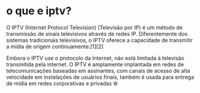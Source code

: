 # o que e iptv?
O IPTV (Internet Protocol Television)
(Televisão por IP) é um método de transmissão de sinais televisivos através de redes IP. Diferentemente dos sistemas tradicionais televisivos, o IPTV oferece a capacidade de transmitir a mídia de origem continuamente.[1][2]

Embora o IPTV use o protocolo da Internet, não está limitada à televisão transmitida pela internet. O IPTV é amplamente implantada em redes de telecomunicações baseadas em assinantes, com canais de acesso de alta velocidade em instalações de usuários finais, também é usada para entrega de mídia em redes corporativas e privadas ⚙️
